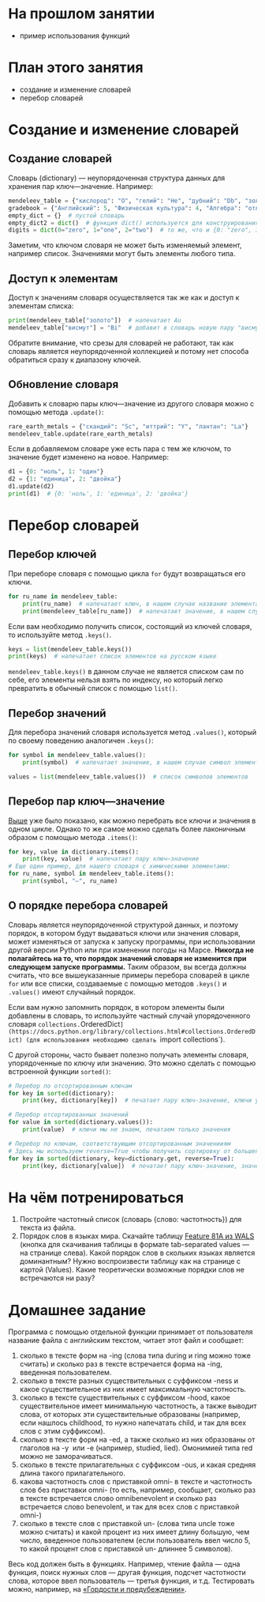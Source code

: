 # На прошлом занятии
* пример использования функций


# План этого занятия
* создание и изменение словарей
* перебор словарей


# Создание и изменение словарей

## Создание словарей

Словарь (dictionary) — неупорядоченная структура данных для хранения пар ключ—значение. Например:
```python
mendeleev_table = {"кислород": "O", "гелий": "He", "дубний": "Db", "золото": "Au"}  # ключ: значение
gradebook = {"Английский": 5, "Физическая культура": 4, "Алгебра": "отлично", "Геометрия": "неуд"}
empty_dict = {}  # пустой словарь
empty_dict2 = dict()  # функция dict() используется для конструирования словарей, аналог list для списков
digits = dict(0="zero", 1="one", 2="two")  # то же, что и {0: "zero", 1: "one", 2: "two"}
```
Заметим, что ключом словаря не может быть изменяемый элемент, например список. Значениями могут быть элементы любого типа.

## Доступ к элементам

Доступ к значениям словаря осуществляется так же как и доступ к элементам списка:
```python
print(mendeleev_table["золото"])  # напечатает Au
mendeleev_table["висмут"] = "Bi"  # добавит в словарь новую пару "висмут": "Bi"
```

Обратите внимание, что срезы для словарей не работают, так как словарь является неупорядоченной коллекцией и потому нет способа обратиться сразу к диапазону ключей.

## Обновление словаря

Добавить к словарю пары ключ—значение из другого словаря можно с помощью метода `.update()`:
```python
rare_earth_metals = {"скандий": "Sc", "иттрий": "Y", "лантан": "La"}
mendeleev_table.update(rare_earth_metals)
```
Если в добавляемом словаре уже есть пара с тем же ключом, то значение будет изменено на новое. Например:
```python
d1 = {0: "ноль", 1: "один"}
d2 = {1: "единица", 2: "двойка"}
d1.update(d2)
print(d1)  # {0: 'ноль', 1: 'единица', 2: 'двойка'}
```

# Перебор словарей

## Перебор ключей

При переборе словаря с помощью цикла `for` будут возвращаться его ключи.
```python
for ru_name in mendeleev_table:
    print(ru_name)  # напечатает ключ, в нашем случае название элемента на русском
    print(mendeleev_table[ru_name])  # напечатает значение, в нашем случае символ элемента
```

Если вам необходимо получить список, состоящий из ключей словаря, то используйте метод `.keys()`.
```python
keys = list(mendeleev_table.keys())
print(keys)  # напечатает список элементов на русском языке
```

`mendeleev_table.keys()` в данном случае не является списком сам по себе, его элементы нельзя взять по индексу, но который легко превратить в обычный список с помощью `list()`.

## Перебор значений

Для перебора значений словаря используется метод `.values()`, который по своему поведению аналогичен `.keys()`:
```python
for symbol in mendeleev_table.values():
    print(symbol)  # напечатает значение, в нашем случае символ элемента

values = list(mendeleev_table.values())  # список символов элементов
```

## Перебор пар ключ—значение

[Выше](#Итерирование-ключей) уже было показано, как можно перебрать все ключи и значения в одном цикле. Однако то же самое можно сделать более лаконичным образом с помощью метода `.items()`:
```python
for key, value in dictionary.items():
    print(key, value)  # напечатает пару ключ—значение
# Еще один пример, для нашего словаря с химическими элементами:
for ru_name, symbol in mendeleev_table.items():
    print(symbol, "—", ru_name)
```

## О порядке перебора словарей

Словарь является неупорядоченной структурой данных, и поэтому порядок, в котором будут выдаваться ключи или значения словаря, может изменяться от запуска к запуску программы, при использовании другой версии Python или при изменении погоды на Марсе. **Никогда не полагайтесь на то, что порядок значений словаря не изменится при следующем запуске программы.** Таким образом, вы всегда должны считать, что все вышеуказанные примеры перебора словарей в цикле `for` или все списки, создаваемые с помощью методов `.keys()` и `.values()` имеют случайный порядок.

Если вам нужно запомнить порядок, в котором элементы были добавлены в словарь, то используйте частный случай упорядоченного словаря `collections.`OrderedDict`](https://docs.python.org/library/collections.html#collections.OrderedDict) (для использования необходимо сделать `import collections`).

С другой стороны, часто бывает полезно получать элементы словаря, упорядоченные по ключу или значению. Это можно сделать с помощью встроенной функции `sorted()`:
```python
# Перебор по отсортированным ключам
for key in sorted(dictionary):
    print(key, dictionary[key])  # печатает пару ключ-значение, ключи упорядочены

# Перебор отсортированных значений
for value in sorted(dictionary.values()):
    print(value)  # ключи мы не знаем, печатаем только значения

# Перебор по ключам, соответствующим отсортированным значенииям
# Здесь мы используем reverse=True чтобы получить сортировку от большего к меньшему
for key in sorted(dictionary, key=dictionary.get, reverse=True):
    print(key, dictionary[value])  # печатает пару ключ-значение, значения упорядочены по убыванию
```



# На чём потренироваться

1. Постройте частотный список (словарь {слово: частотность}) для текста из файла.
2. Порядок слов в языках мира. Скачайте таблицу [Feature 81A из WALS](http://wals.info/feature/81A) (кнопка для скачивания таблицы в формате tab-separated values — на странице слева). Какой порядок слов в скольких языках является доминантным? Нужно воспроизвести таблицу как на странице с картой (Values). Какие теоретически возможные порядки слов не встречаются ни разу?



# Домашнее задание

Программа с помощью отдельной функции принимает от пользователя название файла с английским текстом, читает этот файл и сообщает:

1. сколько в тексте форм на -ing (слова типа during и ring можно тоже считать) и сколько раз в тексте встречается форма на -ing, введенная пользователем.
2. сколько в тексте разных существительных с суффиксом -ness и какое существительное из них имеет максимальную частотность.
3. сколько в тексте существительных с суффиксом -hood, какое существительное имеет минимальную частотность, а также выводит слова, от которых эти существительные образованы (например, если нашлось childhood, то нужно напечатать child, и так для всех слов с этим суффиксом).
4. сколько в тексте форм на -ed, а также сколько из них образованы от глаголов на -y  или -e (например, studied, lied). Омонимией типа red можно не заморачиваться.
5. сколько в тексте прилагательных с суффиксом -ous, и какая средняя длина такого прилагательного.
6. какова частотность слов с приставкой omni- в тексте и частотность слов без приставки omni- (то есть, например, сообщает, сколько раз в тексте встречается слово omnibenevolent и сколько раз встречается слово benevolent, и так для всех слов с приставкой omni-)
7. сколько в тексте слов с приставкой un- (слова типа uncle тоже можно считать) и какой процент из них имеет длину большую, чем число, введенное пользователем (если пользователь ввел число 5, то какой процент слов с приставкой un- длиннее 5 символов).

Весь код должен быть в функциях. Например, чтение файла — одна функция, поиск нужных слов — другая функция, подсчет частотности слова, которое ввел пользователь — третья функция, и т.д. Тестировать можно, например, на [«Гордости и предубеждении»](https://github.com/morgan1189/HSE-Programming/raw/master/Pride_and_Prejudice.txt).
